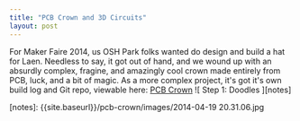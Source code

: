 ```yaml
---
title: "PCB Crown and 3D Circuits"
layout: post
---
```


For Maker Faire 2014, us OSH Park folks wanted do design and build a hat for Laen. Needless to say, it got out of hand, and we wound up with an absurdly complex, fragine, and amazingly cool crown made entirely from PCB, luck, and a bit of magic. As a more complex project, it's got it's own build log and Git repo, viewable here: [PCB Crown]({{site.baseurl}}/pcb-crown/)
![ Step 1: Doodles ][notes]


[notes]: {{site.baseurl}}/pcb-crown/images/2014-04-19 20.31.06.jpg
